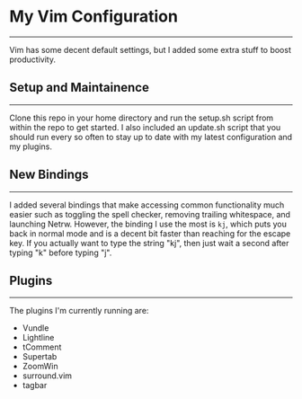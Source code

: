 # My Vim Configuration
---
Vim has some decent default settings, but I added some extra stuff to boost productivity.

## Setup and Maintainence
---
Clone this repo in your home directory and run the setup.sh script from within the repo to get started. I also included an update.sh script that you should run every so often to stay up to date with my latest configuration and my plugins.

## New Bindings
---
I added several bindings that make accessing common functionality much easier such as toggling the spell checker, removing trailing whitespace, and launching Netrw. However, the binding I use the most is `kj`, which puts you back in normal mode and is a decent bit faster than reaching for the escape key. If you actually want to type the string "kj", then just wait a second after typing "k" before typing "j".

## Plugins
---
The plugins I'm currently running are:
- Vundle
- Lightline
- tComment
- Supertab
- ZoomWin
- surround.vim
- tagbar
